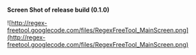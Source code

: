 **Screen Shot of release build (0.1.0)**

![http://regex-freetool.googlecode.com/files/RegexFreeTool_MainScreen.png](http://regex-freetool.googlecode.com/files/RegexFreeTool_MainScreen.png)